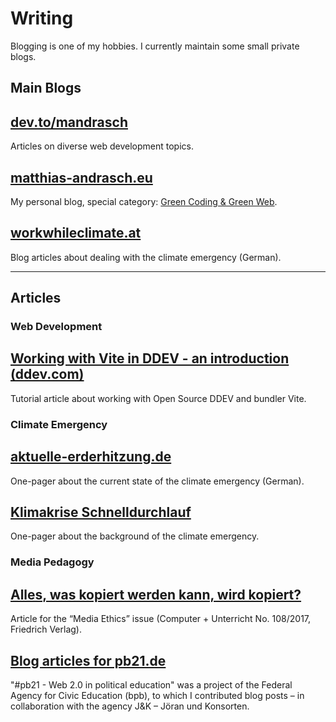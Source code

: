 # Writing

Blogging is one of my hobbies. I currently maintain some small private blogs.

## Main Blogs

<article>
    <a href="https://dev.to/mandrasch" target="_blank">
        <h2>dev.to/mandrasch</h2>
    </a>
    <p>Articles on diverse web development topics.</p>
</article>

<article>
    <a href="https://matthias-andrasch.eu" target="_blank">
        <h2>matthias-andrasch.eu</h2>
    </a>
    <p>
        My personal blog, special category: 
        <a href="https://matthias-andrasch.eu/cat/green-coding-green-web/">
            Green Coding & Green Web</a>.
    </p>
</article>

<article>
    <a href="https://workwhileclimate.at/" target="_blank">
        <h2>workwhileclimate.at</h2>
    </a>
    <p>Blog articles about dealing with the climate emergency (German).</p>
</article>

---

## Articles

### Web Development

<article>
    <a href="https://ddev.com/blog/working-with-vite-in-ddev/" target="_blank">
        <h2>Working with Vite in DDEV - an introduction (ddev.com)</h2>
    </a>
    <p>Tutorial article about working with Open Source DDEV and bundler Vite.</p>
</article>

### Climate Emergency

<article>
    <a href="https://aktuelle-erderhitzung.de" target="_blank">
        <h2>aktuelle-erderhitzung.de</h2>
    </a>
    <p>One-pager about the current state of the climate emergency (German).</p>
</article>

<article>
    <a href="https://klimakrise-schnelldurchlauf.mandrasch.eu/" target="_blank">
        <h2>Klimakrise Schnelldurchlauf</h2>
    </a>
    <p>One-pager about the background of the climate emergency.</p>
</article>

### Media Pedagogy

<article>
    <a href="https://matthias-andrasch.eu/2017/alles-was-kopiert-werden-kann-wird-kopiert/" target="_blank">
        <h2>Alles, was kopiert werden kann, wird kopiert?</h2>
    </a>
    <p>Article for the “Media Ethics” issue (Computer + Unterricht No. 108/2017, Friedrich Verlag).</p>
</article>

<article>
    <a href="https://pb22.uber.space/author/mandrasch/" target="_blank">
        <h2>Blog articles for pb21.de</h2>
    </a>
    <p>"#pb21 - Web 2.0 in political education" was a project of the Federal Agency for Civic Education (bpb), to which I contributed blog posts – in collaboration with the agency J&K – Jöran und Konsorten.</p>
</article>
